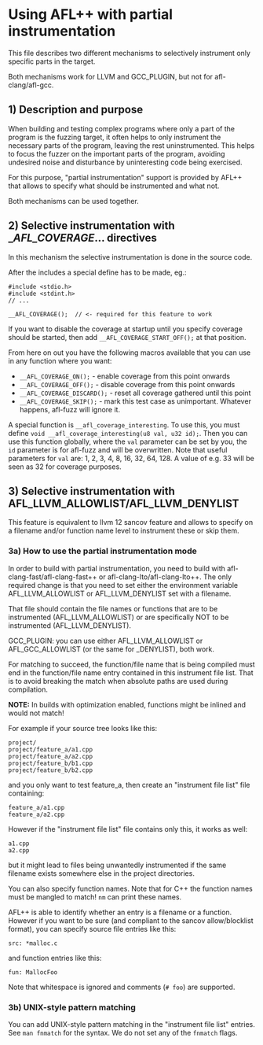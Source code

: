# Using AFL++ with partial instrumentation

  This file describes two different mechanisms to selectively instrument
  only specific parts in the target.

  Both mechanisms work for LLVM and GCC_PLUGIN, but not for afl-clang/afl-gcc.

## 1) Description and purpose

When building and testing complex programs where only a part of the program is
the fuzzing target, it often helps to only instrument the necessary parts of
the program, leaving the rest uninstrumented. This helps to focus the fuzzer
on the important parts of the program, avoiding undesired noise and
disturbance by uninteresting code being exercised.

For this purpose, "partial instrumentation" support is provided by AFL++ that
allows to specify what should be instrumented and what not.

Both mechanisms can be used together.

## 2) Selective instrumentation with __AFL_COVERAGE_... directives

In this mechanism the selective instrumentation is done in the source code.

After the includes a special define has to be made, eg.:

```
#include <stdio.h>
#include <stdint.h>
// ...
 
__AFL_COVERAGE();  // <- required for this feature to work
```

If you want to disable the coverage at startup until you specify coverage
should be started, then add `__AFL_COVERAGE_START_OFF();` at that position.

From here on out you have the following macros available that you can use
in any function where you want:

  * `__AFL_COVERAGE_ON();` - enable coverage from this point onwards
  * `__AFL_COVERAGE_OFF();` - disable coverage from this point onwards
  * `__AFL_COVERAGE_DISCARD();` - reset all coverage gathered until this point
  * `__AFL_COVERAGE_SKIP();` - mark this test case as unimportant. Whatever happens, afl-fuzz will ignore it.

A special function is `__afl_coverage_interesting`.
To use this, you must define `void __afl_coverage_interesting(u8 val, u32 id);`.
Then you can use this function globally, where the `val` parameter can be set
by you, the `id` parameter is for afl-fuzz and will be overwritten.
Note that useful parameters for `val` are: 1, 2, 3, 4, 8, 16, 32, 64, 128.
A value of e.g. 33 will be seen as 32 for coverage purposes.

## 3) Selective instrumentation with AFL_LLVM_ALLOWLIST/AFL_LLVM_DENYLIST

This feature is equivalent to llvm 12 sancov feature and allows to specify
on a filename and/or function name level to instrument these or skip them.

### 3a) How to use the partial instrumentation mode

In order to build with partial instrumentation, you need to build with
afl-clang-fast/afl-clang-fast++ or afl-clang-lto/afl-clang-lto++.
The only required change is that you need to set either the environment variable
AFL_LLVM_ALLOWLIST or AFL_LLVM_DENYLIST set with a filename.

That file should contain the file names or functions that are to be instrumented
(AFL_LLVM_ALLOWLIST) or are specifically NOT to be instrumented (AFL_LLVM_DENYLIST).

GCC_PLUGIN: you can use either AFL_LLVM_ALLOWLIST or AFL_GCC_ALLOWLIST (or the
same for _DENYLIST), both work.

For matching to succeed, the function/file name that is being compiled must end in the
function/file name entry contained in this instrument file list. That is to avoid
breaking the match when absolute paths are used during compilation.

**NOTE:** In builds with optimization enabled, functions might be inlined and would not match!

For example if your source tree looks like this:
```
project/
project/feature_a/a1.cpp
project/feature_a/a2.cpp
project/feature_b/b1.cpp
project/feature_b/b2.cpp
```

and you only want to test feature_a, then create an "instrument file list" file containing:
```
feature_a/a1.cpp
feature_a/a2.cpp
```

However if the "instrument file list" file contains only this, it works as well:
```
a1.cpp
a2.cpp
```
but it might lead to files being unwantedly instrumented if the same filename
exists somewhere else in the project directories.

You can also specify function names. Note that for C++ the function names
must be mangled to match! `nm` can print these names.

AFL++ is able to identify whether an entry is a filename or a function.
However if you want to be sure (and compliant to the sancov allow/blocklist
format), you can specify source file entries like this:
```
src: *malloc.c
```
and function entries like this:
```
fun: MallocFoo
```
Note that whitespace is ignored and comments (`# foo`) are supported.

### 3b) UNIX-style pattern matching

You can add UNIX-style pattern matching in the "instrument file list" entries.
See `man fnmatch` for the syntax. We do not set any of the `fnmatch` flags.
